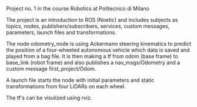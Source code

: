 Project no. 1 in the course Robotics at Politecnico di Milano

The project is an introduction to ROS (Noetic) and includes subjects as topics, nodes, publishers/subscribers, services, custom messages, parameters, launch files and transformations.

The node odometry_node is using Ackermann steering kinematics to predict the position of a four-wheeled autonomous vehicle which data is saved and played from a bag file. It is then making a tf from odom (base frame) to base_link (robot frame) and also publishes a nav_msgs/Odometry and a custom message first_project/Odom.

A launch file starts the node with initial parameters and static transformations from four LiDARs on each wheel.

The tf's can be visulized using rviz.
